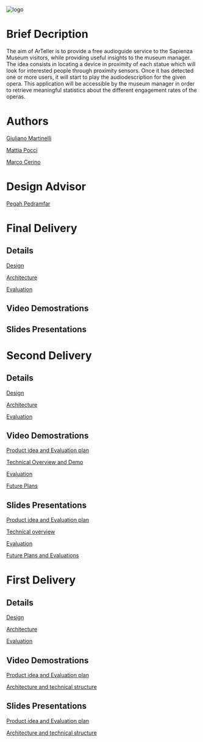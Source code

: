 ![logo](https://github.com/g185/SmartMuseum/blob/master/assets/logo.png)

# Brief Decription
The aim of ArTeller is to provide a free audioguide service to the Sapienza Museum visitors, while providing useful insights to the museum manager.
The idea consists in locating a device in proximity of each statue which will look for interested people through proximity sensors. Once it has detected one or more users, it will start to play the audiodescription for the given opera.
This application will be accessible by the museum manager in order to retrieve meaningful statistics about the different engagement rates of the operas. 

# Authors
[Giuliano Martinelli](https://www.linkedin.com/in/giuliano-martinelli-20a9b2193)

[Mattia Pocci](https://www.linkedin.com/in/mattia-pocci-b96232187/)

[Marco Cerino](https://www.linkedin.com/in/marco-cerino-696369197/)

# Design Advisor

[Pegah Pedramfar](https://www.linkedin.com/in/pegah-pedramfar-71a636101)

# Final  Delivery
## Details

[Design](https://github.com/g185/SmartMuseum/blob/master/third_presentation/Design.md)

[Architecture](https://github.com/g185/SmartMuseum/blob/master/third_presentation/Architecture.md)

[Evaluation](https://github.com/g185/SmartMuseum/blob/master/third_presentation/Evaluation.md)


## Video Demostrations

## Slides Presentations



# Second  Delivery
## Details

[Design](https://github.com/g185/SmartMuseum/blob/master/second_presentation/Design.md)

[Architecture](https://github.com/g185/SmartMuseum/blob/master/second_presentation/Architecture.md)

[Evaluation](https://github.com/g185/SmartMuseum/blob/master/second_presentation/Evaluation.md)


## Video Demostrations

[Product idea and Evaluation plan](https://youtu.be/UAIXfbrs9bc)

[Technical Overview and Demo](https://youtu.be/O5rJv0pC5vA)

[Evaluation](https://youtu.be/F3vy6Z1zMSI)

[Future Plans](https://youtu.be/DGm55Wt7UZM)

## Slides Presentations

[Product idea and Evaluation plan](https://docs.google.com/presentation/d/1HV37ZbVRc_sqig5hRIGp1rsgIbGLch3qivA0lyEr9JA/edit?usp=sharing)

[Technical overview](https://docs.google.com/presentation/d/1rHOAouzIpNxipqC9ZukflTywjJ7LOgS_C-e3z3PHzAM/edit?usp=sharing)

[Evaluation](https://docs.google.com/presentation/d/1HK_jq0i7D9JLzY8tEuJHOAnklHMRDfpChFEgsN6tgRA/edit?usp=sharing)

[Future Plans and Evaluations](https://docs.google.com/presentation/d/10CI6Osf0q765iq-CN2X5n-s9VQHdUjw48I7ZUU7BJ10/edit?usp=sharing)



# First Delivery
## Details

[Design](https://github.com/g185/SmartMuseum/blob/master/first_presentation/Design.md)

[Architecture](https://github.com/g185/SmartMuseum/blob/master/first_presentation/Architecture.md)

[Evaluation](https://github.com/g185/SmartMuseum/blob/master/first_presentation/Evaluation.md)


## Video Demostrations

[Product idea and Evaluation plan](https://youtu.be/UAIXfbrs9bc)

[Architecture and technical structure](https://www.youtube.com/watch?v=MXN0yQfvrzo&feature=youtu.be)

## Slides Presentations

[Product idea and Evaluation plan](https://docs.google.com/presentation/d/1HV37ZbVRc_sqig5hRIGp1rsgIbGLch3qivA0lyEr9JA/edit?usp=sharing)

[Architecture and technical structure](https://docs.google.com/presentation/d/1UsIeK5fOotOYBwBqqkLFyfrJRJO8R-G4MncNsd5cAZ0/edit?usp=sharing)





